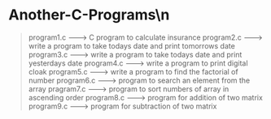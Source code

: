# Another-C-Programs\n
> program1.c ---> C program to calculate insurance
> program2.c ---> write a program to take todays date and print tomorrows date
> program3.c ---> write a program to take todays date and print yesterdays date
> program4.c ---> write a program to print digital cloak
> program5.c ---> write a program to find the factorial of number
> program6.c ---> program to search an element from the array
> pragram7.c ---> program to sort numbers of array in ascending order
> program8.c ---> program for addition of two matrix
> program9.c ---> program for subtraction of two matrix

